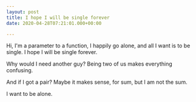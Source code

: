 ```yaml
---
layout: post
title: I hope I will be single forever
date: 2020-04-28T07:21:01.000+00:00

---
```

Hi, I'm a parameter to a function, I happily go alone, and all I want is to be single. I hope I will be single forever.

Why would I need another guy? Being two of us makes everything confusing.

And if I got a pair? Maybe it makes sense, for sum, but I am not the sum. 

I want to be alone. 